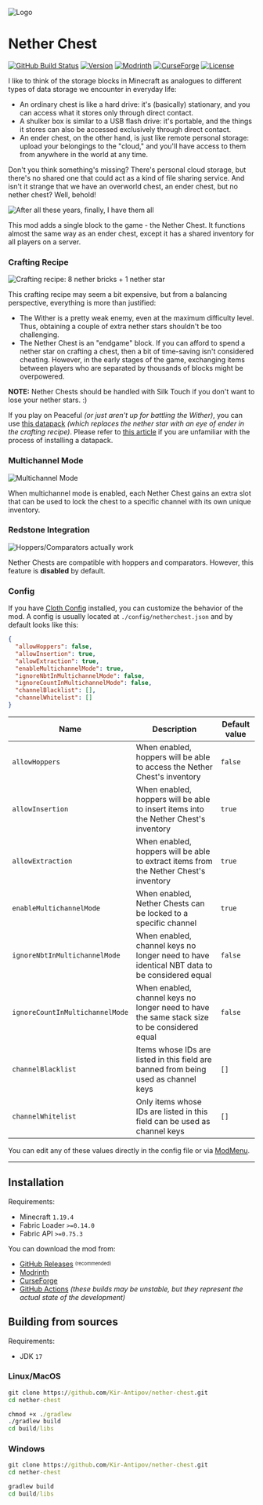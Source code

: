 ![Logo](media/logo.png)

# Nether Chest

[![GitHub Build Status](https://img.shields.io/github/actions/workflow/status/Kir-Antipov/nether-chest/build-artifacts.yml?style=flat&logo=github&cacheSeconds=3600)](https://github.com/Kir-Antipov/nether-chest/actions/workflows/build-artifacts.yml)
[![Version](https://img.shields.io/github/v/release/Kir-Antipov/nether-chest?sort=date&style=flat&label=version&cacheSeconds=3600)](https://github.com/Kir-Antipov/nether-chest/releases/latest)
[![Modrinth](https://img.shields.io/badge/dynamic/json?color=00AF5C&label=Modrinth&query=title&url=https://api.modrinth.com/v2/project/nether-chest&style=flat&cacheSeconds=3600&logo=modrinth)](https://modrinth.com/mod/nether-chest)
[![CurseForge](https://img.shields.io/badge/dynamic/json?color=F16436&label=CurseForge&query=title&url=https://api.cfwidget.com/494585&cacheSeconds=3600&logo=curseforge)](https://www.curseforge.com/minecraft/mc-mods/nether-chest-fabric)
[![License](https://img.shields.io/github/license/Kir-Antipov/nether-chest?style=flat&cacheSeconds=36000)](https://github.com/Kir-Antipov/nether-chest/blob/HEAD/LICENSE.md)

I like to think of the storage blocks in Minecraft as analogues to different types of data storage we encounter in everyday life:

 - An ordinary chest is like a hard drive: it's (basically) stationary, and you can access what it stores only through direct contact.
 - A shulker box is similar to a USB flash drive: it's portable, and the things it stores can also be accessed exclusively through direct contact.
 - An ender chest, on the other hand, is just like remote personal storage: upload your belongings to the "cloud," and you'll have access to them from anywhere in the world at any time.

Don't you think something's missing? There's personal cloud storage, but there's no shared one that could act as a kind of file sharing service. And isn't it strange that we have an overworld chest, an ender chest, but no nether chest? Well, behold!

![After all these years, finally, I have them all](media/finally.png)

This mod adds a single block to the game - the Nether Chest. It functions almost the same way as an ender chest, except it has a shared inventory for all players on a server.

### Crafting Recipe

![Crafting recipe: 8 nether bricks + 1 nether star](media/craft.png)

This crafting recipe may seem a bit expensive, but from a balancing perspective, everything is more than justified:

 - The Wither is a pretty weak enemy, even at the maximum difficulty level. Thus, obtaining a couple of extra nether stars shouldn't be too challenging.
 - The Nether Chest is an "endgame" block. If you can afford to spend a nether star on crafting a chest, then a bit of time-saving isn't considered cheating. However, in the early stages of the game, exchanging items between players who are separated by thousands of blocks might be overpowered.

**NOTE:** Nether Chests should be handled with Silk Touch if you don't want to lose your nether stars. :)

If you play on Peaceful *(or just aren't up for battling the Wither)*, you can use [this datapack](media/simplified_nether_chest_recipe_datapack.zip) *(which replaces the nether star with an eye of ender in the crafting recipe)*. Please refer to [this article](https://minecraft.wiki/w/Tutorials/Installing_a_data_pack) if you are unfamiliar with the process of installing a datapack.

### Multichannel Mode

![Multichannel Mode](media/multichannel.png)

When multichannel mode is enabled, each Nether Chest gains an extra slot that can be used to lock the chest to a specific channel with its own unique inventory.

### Redstone Integration

![Hoppers/Comparators actually work](media/redstone.png)

Nether Chests are compatible with hoppers and comparators. However, this feature is **disabled** by default.

### Config

If you have [Cloth Config](https://www.curseforge.com/minecraft/mc-mods/cloth-config) installed, you can customize the behavior of the mod. A config is usually located at `./config/netherchest.json` and by default looks like this:

```json
{
  "allowHoppers": false,
  "allowInsertion": true,
  "allowExtraction": true,
  "enableMultichannelMode": true,
  "ignoreNbtInMultichannelMode": false,
  "ignoreCountInMultichannelMode": false,
  "channelBlacklist": [],
  "channelWhitelist": []
}
```

| Name | Description | Default value |
| ---- | ----------- | ------------- |
| `allowHoppers` | When enabled, hoppers will be able to access the Nether Chest's inventory | `false` |
| `allowInsertion` | When enabled, hoppers will be able to insert items into the Nether Chest's inventory | `true` |
| `allowExtraction` | When enabled, hoppers will be able to extract items from the Nether Chest's inventory | `true` |
| `enableMultichannelMode` | When enabled, Nether Chests can be locked to a specific channel | `true` |
| `ignoreNbtInMultichannelMode` | When enabled, channel keys no longer need to have identical NBT data to be considered equal | `false` |
| `ignoreCountInMultichannelMode` | When enabled, channel keys no longer need to have the same stack size to be considered equal | `false` |
| `channelBlacklist` | Items whose IDs are listed in this field are banned from being used as channel keys | `[]` |
| `channelWhitelist` | Only items whose IDs are listed in this field can be used as channel keys | `[]` |

You can edit any of these values directly in the config file or via [ModMenu](https://www.curseforge.com/minecraft/mc-mods/modmenu).

----

## Installation

Requirements:
 - Minecraft `1.19.4`
 - Fabric Loader `>=0.14.0`
 - Fabric API `>=0.75.3`

You can download the mod from:

 - [GitHub Releases](https://github.com/Kir-Antipov/nether-chest/releases/) <sup><sub>(recommended)</sub></sup>
 - [Modrinth](https://modrinth.com/mod/nether-chest)
 - [CurseForge](https://www.curseforge.com/minecraft/mc-mods/nether-chest-fabric)
 - [GitHub Actions](https://github.com/Kir-Antipov/nether-chest/actions/workflows/build-artifacts.yml) *(these builds may be unstable, but they represent the actual state of the development)*

## Building from sources

Requirements:
 - JDK `17`

### Linux/MacOS

```cmd
git clone https://github.com/Kir-Antipov/nether-chest.git
cd nether-chest

chmod +x ./gradlew
./gradlew build
cd build/libs
```
### Windows

```cmd
git clone https://github.com/Kir-Antipov/nether-chest.git
cd nether-chest

gradlew build
cd build/libs
```
